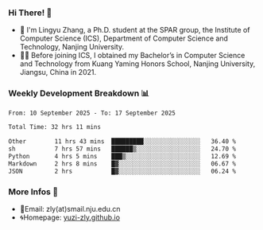 ### Hi There! 👋 
- 🐳 I'm Lingyu Zhang, a Ph.D. student at the SPAR group, the Institute of Computer Science (ICS), Department of Computer Science and Technology, Nanjing University.
- 🧑‍🎓 Before joining ICS, I obtained my Bachelor’s in Computer Science and Technology from Kuang Yaming Honors School, Nanjing University, Jiangsu, China in 2021.

### Weekly Development Breakdown :bar_chart:

<!--START_SECTION:waka-->

```txt
From: 10 September 2025 - To: 17 September 2025

Total Time: 32 hrs 11 mins

Other        11 hrs 43 mins  █████████░░░░░░░░░░░░░░░░   36.40 %
sh           7 hrs 57 mins   ██████▒░░░░░░░░░░░░░░░░░░   24.70 %
Python       4 hrs 5 mins    ███▒░░░░░░░░░░░░░░░░░░░░░   12.69 %
Markdown     2 hrs 8 mins    █▓░░░░░░░░░░░░░░░░░░░░░░░   06.67 %
JSON         2 hrs           █▓░░░░░░░░░░░░░░░░░░░░░░░   06.24 %
```

<!--END_SECTION:waka-->

<!--
### Github Contributions :octocat:

![](https://raw.githubusercontent.com/yuzi-zly/yuzi-zly/output/github-contribution-grid-snake.svg)              
-->

### More Infos 📖

- 📧Email: zly(at)smail.nju.edu.cn
- 🌀Homepage: [yuzi-zly.github.io](https://yuzi-zly.github.io/)
